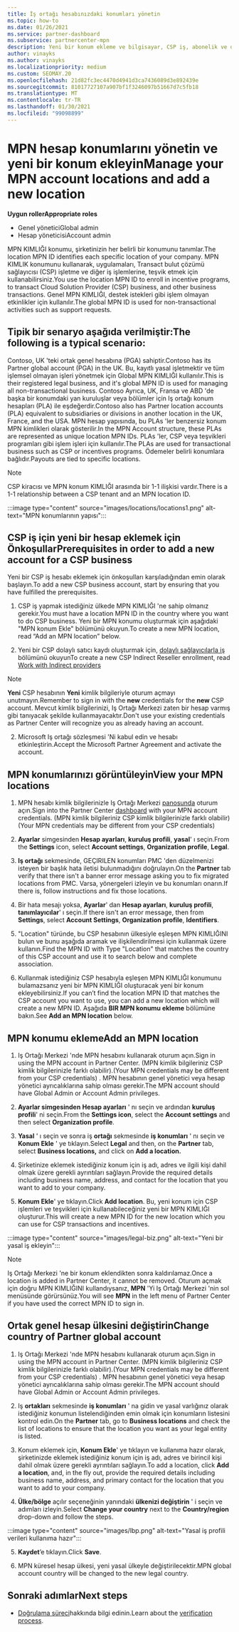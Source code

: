 ```yaml
---
title: İş ortağı hesabınızdaki konumları yönetin
ms.topic: how-to
ms.date: 01/26/2021
ms.service: partner-dashboard
ms.subservice: partnercenter-mpn
description: Yeni bir konum ekleme ve bilgisayar, CSP iş, abonelik ve diğer işlemlerde MPN KIMLIĞI 'nin nasıl kullanıldığını öğrenin.
author: vinayks
ms.author: vinayks
ms.localizationpriority: medium
ms.custom: SEOMAY.20
ms.openlocfilehash: 21d82fc3ec4470d4941d3ca7436089d3e892439e
ms.sourcegitcommit: 81017727107a907bf1f3246097b51667d7c5fb18
ms.translationtype: MT
ms.contentlocale: tr-TR
ms.lasthandoff: 01/30/2021
ms.locfileid: "99098899"
---
```

# <a name="manage-your-mpn-account-locations-and-add-a-new-location"></a><span data-ttu-id="0413d-103">MPN hesap konumlarını yönetin ve yeni bir konum ekleyin</span><span class="sxs-lookup"><span data-stu-id="0413d-103">Manage your MPN account locations and add a new location</span></span>


<span data-ttu-id="0413d-104">**Uygun roller**</span><span class="sxs-lookup"><span data-stu-id="0413d-104">**Appropriate roles**</span></span>

- <span data-ttu-id="0413d-105">Genel yönetici</span><span class="sxs-lookup"><span data-stu-id="0413d-105">Global admin</span></span>
- <span data-ttu-id="0413d-106">Hesap yöneticisi</span><span class="sxs-lookup"><span data-stu-id="0413d-106">Account admin</span></span>

<span data-ttu-id="0413d-107">MPN KIMLIĞI konumu, şirketinizin her belirli bir konumunu tanımlar.</span><span class="sxs-lookup"><span data-stu-id="0413d-107">The location MPN ID identifies each specific location of your company.</span></span> <span data-ttu-id="0413d-108">MPN KIMLIK konumunu kullanarak, uygulamaları, Transact bulut çözümü sağlayıcısı (CSP) işletme ve diğer iş işlemlerine, teşvik etmek için kullanabilirsiniz.</span><span class="sxs-lookup"><span data-stu-id="0413d-108">You use the location MPN ID to enroll in incentive programs, to transact Cloud Solution Provider (CSP) business, and other business transactions.</span></span> <span data-ttu-id="0413d-109">Genel MPN KIMLIĞI, destek istekleri gibi işlem olmayan etkinlikler için kullanılır.</span><span class="sxs-lookup"><span data-stu-id="0413d-109">The global MPN ID is used for non-transactional activities such as support requests.</span></span>

## <a name="the-following-is-a-typical-scenario"></a><span data-ttu-id="0413d-110">Tipik bir senaryo aşağıda verilmiştir:</span><span class="sxs-lookup"><span data-stu-id="0413d-110">The following is a typical scenario:</span></span>

<span data-ttu-id="0413d-111">Contoso, UK 'teki ortak genel hesabına (PGA) sahiptir.</span><span class="sxs-lookup"><span data-stu-id="0413d-111">Contoso has its Partner global account (PGA) in the UK.</span></span> <span data-ttu-id="0413d-112">Bu, kayıtlı yasal işletmektir ve tüm işlemsel olmayan işleri yönetmek için Global MPN KIMLIĞI kullanılır.</span><span class="sxs-lookup"><span data-stu-id="0413d-112">This is their registered legal business, and it's global MPN ID is used for managing all non-transactional business.</span></span> <span data-ttu-id="0413d-113">Contoso Ayrıca, UK, Fransa ve ABD 'de başka bir konumdaki yan kuruluşlar veya bölümler için Iş ortağı konum hesapları (PLA) ile eşdeğerdir.</span><span class="sxs-lookup"><span data-stu-id="0413d-113">Contoso also has Partner location accounts (PLA) equivalent to subsidiaries or divisions in another location in the UK, France, and the USA.</span></span> <span data-ttu-id="0413d-114">MPN hesap yapısında, bu PLAs 'ler benzersiz konum MPN kimlikleri olarak gösterilir.</span><span class="sxs-lookup"><span data-stu-id="0413d-114">In the MPN Account structure, these PLAs are represented as unique location MPN IDs.</span></span> <span data-ttu-id="0413d-115">PLAs 'ler, CSP veya teşvikleri programları gibi işlem işleri için kullanılır.</span><span class="sxs-lookup"><span data-stu-id="0413d-115">The PLAs are used for transactional business such as CSP or incentives programs.</span></span> <span data-ttu-id="0413d-116">Ödemeler belirli konumlara bağlıdır.</span><span class="sxs-lookup"><span data-stu-id="0413d-116">Payouts are tied to specific locations.</span></span> 

>[!NOTE]
><span data-ttu-id="0413d-117">CSP kiracısı ve MPN konum KIMLIĞI arasında bir 1-1 ilişkisi vardır.</span><span class="sxs-lookup"><span data-stu-id="0413d-117">There is a 1-1 relationship between a CSP tenant and an MPN location ID.</span></span>

:::image type="content" source="images/locations/locations1.png" alt-text="MPN konumlarının yapısı":::

## <a name="prerequisites-in-order-to-add-a-new-account-for-a-csp-business"></a><span data-ttu-id="0413d-119">CSP iş için yeni bir hesap eklemek için Önkoşullar</span><span class="sxs-lookup"><span data-stu-id="0413d-119">Prerequisites in order to add a new account for a CSP business</span></span>

<span data-ttu-id="0413d-120">Yeni bir CSP iş hesabı eklemek için önkoşulları karşıladığından emin olarak başlayın.</span><span class="sxs-lookup"><span data-stu-id="0413d-120">To add a new CSP business account, start by ensuring that you have fulfilled the prerequisites.</span></span>

1. <span data-ttu-id="0413d-121">CSP iş yapmak istediğiniz ülkede MPN KIMLIĞI 'ne sahip olmanız gerekir.</span><span class="sxs-lookup"><span data-stu-id="0413d-121">You must have a location MPN ID in the country where you want to do CSP business.</span></span> <span data-ttu-id="0413d-122">Yeni bir MPN konumu oluşturmak için aşağıdaki "MPN konum Ekle" bölümünü okuyun.</span><span class="sxs-lookup"><span data-stu-id="0413d-122">To create a new MPN location, read “Add an MPN location” below.</span></span>
  
1. <span data-ttu-id="0413d-123">Yeni bir CSP dolaylı satıcı kaydı oluşturmak için, [dolaylı sağlayıcılarla iş](indirect-reseller-tasks-in-partner-center.md#get-started) bölümünü okuyun</span><span class="sxs-lookup"><span data-stu-id="0413d-123">To create a new CSP Indirect Reseller enrollment, read [Work with Indirect providers](indirect-reseller-tasks-in-partner-center.md#get-started)</span></span> 

>[!NOTE] 
 ><span data-ttu-id="0413d-124">**Yeni** CSP hesabının **Yeni** kimlik bilgileriyle oturum açmayı unutmayın.</span><span class="sxs-lookup"><span data-stu-id="0413d-124">Remember to sign in with the **new** credentials for the **new** CSP account.</span></span> <span data-ttu-id="0413d-125">Mevcut kimlik bilgilerinizi, Iş Ortağı Merkezi zaten bir hesap varmış gibi tanıyacak şekilde kullanmayacaktır.</span><span class="sxs-lookup"><span data-stu-id="0413d-125">Don't use your existing credentials as Partner Center will recognize you as already having an account.</span></span>

2. <span data-ttu-id="0413d-126">Microsoft Iş ortağı sözleşmesi 'Ni kabul edin ve hesabı etkinleştirin.</span><span class="sxs-lookup"><span data-stu-id="0413d-126">Accept the Microsoft Partner Agreement and activate the account.</span></span>

## <a name="view-your-mpn-locations"></a><span data-ttu-id="0413d-127">MPN konumlarınızı görüntüleyin</span><span class="sxs-lookup"><span data-stu-id="0413d-127">View your MPN locations</span></span>

1. <span data-ttu-id="0413d-128">MPN hesabı kimlik bilgilerinizle Iş Ortağı Merkezi [panosunda](https://partner.microsoft.com/dashboard/home) oturum açın.</span><span class="sxs-lookup"><span data-stu-id="0413d-128">Sign into the Partner Center [dashboard](https://partner.microsoft.com/dashboard/home) with your MPN account credentials.</span></span> <span data-ttu-id="0413d-129">(MPN kimlik bilgileriniz CSP kimlik bilgilerinizle farklı olabilir)</span><span class="sxs-lookup"><span data-stu-id="0413d-129">(Your MPN credentials may be different from your CSP credentials)</span></span> 
 
1. <span data-ttu-id="0413d-130">**Ayarlar** simgesinden **Hesap ayarları**, **kuruluş profili**, **yasal**' ı seçin.</span><span class="sxs-lookup"><span data-stu-id="0413d-130">From the **Settings** icon, select **Account settings**, **Organization profile**, **Legal**.</span></span> 

1. <span data-ttu-id="0413d-131">**Iş ortağı** sekmesinde, GEÇIRILEN konumları PMC 'den düzelmenizi isteyen bir başlık hata iletisi bulunmadığını doğrulayın.</span><span class="sxs-lookup"><span data-stu-id="0413d-131">On the **Partner** tab verify that there isn't a banner error message asking you to fix migrated locations from PMC.</span></span> <span data-ttu-id="0413d-132">Varsa, yönergeleri izleyin ve bu konumları onarın.</span><span class="sxs-lookup"><span data-stu-id="0413d-132">If there is, follow instructions and fix those locations.</span></span> 

3. <span data-ttu-id="0413d-133">Bir hata mesajı yoksa,  **Ayarlar**' dan  **Hesap ayarları**, **kuruluş profili**, **tanımlayıcılar**' ı seçin.</span><span class="sxs-lookup"><span data-stu-id="0413d-133">If there isn't an error message, then from  **Settings**, select  **Account Settings**, **Organization profile**, **Identifiers**.</span></span>

4. <span data-ttu-id="0413d-134">"Location" türünde, bu CSP hesabının ülkesiyle eşleşen MPN KIMLIĞINI bulun ve bunu aşağıda aramak ve ilişkilendirilmesi için kullanmak üzere kullanın.</span><span class="sxs-lookup"><span data-stu-id="0413d-134">Find the MPN ID with Type "Location" that matches the country of this CSP account and use it to search below and complete association.</span></span>

5. <span data-ttu-id="0413d-135">Kullanmak istediğiniz CSP hesabıyla eşleşen MPN KIMLIĞI konumunu bulamazsanız yeni bir MPN KIMLIĞI oluşturacak yeni bir konum ekleyebilirsiniz.</span><span class="sxs-lookup"><span data-stu-id="0413d-135">If you can’t find the location MPN ID that matches the CSP account you want to use, you can add a new location which will create a new MPN ID.</span></span> <span data-ttu-id="0413d-136">Aşağıda **BIR MPN konumu ekleme** bölümüne bakın.</span><span class="sxs-lookup"><span data-stu-id="0413d-136">See **Add an MPN location** below.</span></span>

## <a name="add-an-mpn-location"></a><span data-ttu-id="0413d-137">MPN konumu ekleme</span><span class="sxs-lookup"><span data-stu-id="0413d-137">Add an MPN location</span></span>

1. <span data-ttu-id="0413d-138">Iş Ortağı Merkezi 'nde MPN hesabını kullanarak oturum açın.</span><span class="sxs-lookup"><span data-stu-id="0413d-138">Sign in using the MPN account in Partner Center.</span></span> <span data-ttu-id="0413d-139">(MPN kimlik bilgileriniz CSP kimlik bilgilerinizle farklı olabilir).</span><span class="sxs-lookup"><span data-stu-id="0413d-139">(Your MPN credentials may be different from your CSP credentials) .</span></span> <span data-ttu-id="0413d-140">MPN hesabının genel yönetici veya hesap yönetici ayrıcalıklarına sahip olması gerekir.</span><span class="sxs-lookup"><span data-stu-id="0413d-140">The MPN account should have Global Admin or Account Admin privileges.</span></span> 

1. <span data-ttu-id="0413d-141">**Ayarlar simgesinden** **Hesap ayarları** ' nı seçin ve ardından **kuruluş profili**' ni seçin.</span><span class="sxs-lookup"><span data-stu-id="0413d-141">From the **Settings icon**, select the **Account settings** and then select **Organization profile**.</span></span>

2. <span data-ttu-id="0413d-142">**Yasal** ' ı seçin ve sonra iş **ortağı** sekmesinde **iş konumları** ' nı seçin ve **Konum Ekle** ' ye tıklayın.</span><span class="sxs-lookup"><span data-stu-id="0413d-142">Select **Legal** and then, on the **Partner** tab, select **Business locations,** and click on **Add a location.**</span></span>

3. <span data-ttu-id="0413d-143">Şirketinize eklemek istediğiniz konum için iş adı, adres ve ilgili kişi dahil olmak üzere gerekli ayrıntıları sağlayın.</span><span class="sxs-lookup"><span data-stu-id="0413d-143">Provide the required details including business name, address, and contact for the location that you want to add to your company.</span></span>
 
1. <span data-ttu-id="0413d-144">**Konum Ekle**' ye tıklayın.</span><span class="sxs-lookup"><span data-stu-id="0413d-144">Click **Add location**.</span></span> <span data-ttu-id="0413d-145">Bu, yeni konum için CSP işlemleri ve teşvikleri için kullanabileceğiniz yeni bir MPN KIMLIĞI oluşturur.</span><span class="sxs-lookup"><span data-stu-id="0413d-145">This will create a new MPN ID for the new location which you can use for CSP transactions and incentives.</span></span>

:::image type="content" source="images/legal-biz.png" alt-text="Yeni bir yasal iş ekleyin":::

> [!NOTE]
> <span data-ttu-id="0413d-147">Iş Ortağı Merkezi 'ne bir konum eklendikten sonra kaldırılamaz.</span><span class="sxs-lookup"><span data-stu-id="0413d-147">Once a location is added in Partner Center, it cannot be removed.</span></span> <span data-ttu-id="0413d-148">Oturum açmak için doğru MPN KIMLIĞINI kullandıysanız, **MPN** 'Yi Iş Ortağı Merkezi 'nin sol menüsünde görürsünüz.</span><span class="sxs-lookup"><span data-stu-id="0413d-148">You will see **MPN** in the left menu of Partner Center if you have used the correct MPN ID to sign in.</span></span>

## <a name="change-country-of-partner-global-account"></a><span data-ttu-id="0413d-149">Ortak genel hesap ülkesini değiştirin</span><span class="sxs-lookup"><span data-stu-id="0413d-149">Change country of Partner global account</span></span> 

1. <span data-ttu-id="0413d-150">Iş Ortağı Merkezi 'nde MPN hesabını kullanarak oturum açın.</span><span class="sxs-lookup"><span data-stu-id="0413d-150">Sign in using the MPN account in Partner Center.</span></span> <span data-ttu-id="0413d-151">(MPN kimlik bilgileriniz CSP kimlik bilgilerinizle farklı olabilir).</span><span class="sxs-lookup"><span data-stu-id="0413d-151">(Your MPN credentials may be different from your CSP credentials) .</span></span> <span data-ttu-id="0413d-152">MPN hesabının genel yönetici veya hesap yönetici ayrıcalıklarına sahip olması gerekir.</span><span class="sxs-lookup"><span data-stu-id="0413d-152">The MPN account should have Global Admin or Account Admin privileges.</span></span> 

2. <span data-ttu-id="0413d-153">Iş **ortakları** sekmesinde **iş konumları** ' na gidin ve yasal varlığınız olarak istediğiniz konumun listelendiğinden emin olmak için konumların listesini kontrol edin.</span><span class="sxs-lookup"><span data-stu-id="0413d-153">On the **Partner** tab, go to **Business locations** and check the list of locations to ensure that the location you want as your legal entity is listed.</span></span> 
 
1. <span data-ttu-id="0413d-154">Konum eklemek için, **Konum Ekle**' ye tıklayın ve kullanıma hazır olarak, şirketinizde eklemek istediğiniz konum için iş adı, adres ve birincil kişi dahil olmak üzere gerekli ayrıntıları sağlayın.</span><span class="sxs-lookup"><span data-stu-id="0413d-154">To add a location, click **Add a location**, and, in the fly out, provide the required details including business name, address, and primary contact for the location that you want to add to your company.</span></span> 
 
1. <span data-ttu-id="0413d-155">**Ülke/bölge** açılır seçeneğinin yanındaki **ülkenizi değiştirin** ' i seçin ve adımları izleyin.</span><span class="sxs-lookup"><span data-stu-id="0413d-155">Select **Change your country** next to the **Country/region** drop-down and follow the steps.</span></span> 

:::image type="content" source="images/lbp.png" alt-text="Yasal iş profili verileri kullanıma hazır":::

5. <span data-ttu-id="0413d-157">**Kaydet**’e tıklayın.</span><span class="sxs-lookup"><span data-stu-id="0413d-157">Click **Save**.</span></span>

6. <span data-ttu-id="0413d-158">MPN küresel hesap ülkesi, yeni yasal ülkeyle değiştirilecektir.</span><span class="sxs-lookup"><span data-stu-id="0413d-158">MPN global account country will be changed to the new legal country.</span></span>
  
## <a name="next-steps"></a><span data-ttu-id="0413d-159">Sonraki adımlar</span><span class="sxs-lookup"><span data-stu-id="0413d-159">Next steps</span></span>

- <span data-ttu-id="0413d-160">[Doğrulama süreci](verification-responses.md)hakkında bilgi edinin.</span><span class="sxs-lookup"><span data-stu-id="0413d-160">Learn about the [verification process](verification-responses.md).</span></span>
